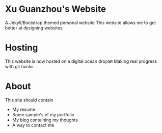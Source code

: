 # Xu Guanzhou's Website
A Jekyll/Bootstrap themed personal website
This website allows me to get better at designing websites

# Hosting
This website is now hosted on a digital ocean droplet
Making real progress with git hooks

# About
This site should contain
* My resume
* Some sample's of my portfolio
* My blog containing my thoughts
* A way to contact me

